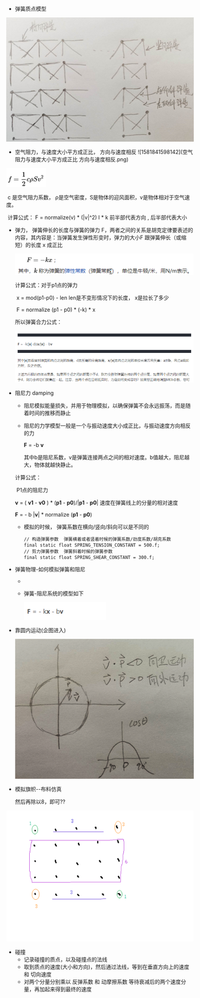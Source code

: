 * 弹簧质点模型

![1581840082035](弹簧质点模型.png)



* 空气阻力，与速度大小平方成正比， 方向与速度相反  ![1581841598142](空气阻力与速度大小平方成正比 方向与速度相反.png)

[空气阻力经验公式]: https://www.zhihu.com/question/68565717

![1581841771542](空气阻力经验公式.png)

​	c 是空气阻力系数， ρ是空气密度，S是物体的迎风面积，v是物体相对于空气速度。 

​	计算公式： F = normalize(v)  *  (|v|^2) I * k          前半部代表方向 , 后半部代表大小



* 弹力， 弹簧伸长的长度与弹簧的弹力 F，两者之间的关系是胡克定律要表述的内容，其内容是：当弹簧发生弹性形变时，弹力的大小F 跟弹簧伸长（或缩短）的长度 x 成正比 

  ![1581843148278](弹力公式.png)

  计算公式：对于p1点的弹力    

  ​		  x  = mod(p1-p0) - len       len是不变形情况下的长度， x是拉长了多少

  ​		  F =  normalize (p1 - p0) *  (-k) * x  

  所以弹簧合力公式：

  ![1581847864912](弹力大小和方向计算.png)

  

* 阻尼力 damping 

  * 阻尼模拟能量损失，并用于物理模拟，以确保弹簧不会永远振荡，而是随着时间的推移而静止 

  * 阻尼的力学模型一般是一个与振动速度大小成正比，与振动速度方向相反的力 

    **F** = -b **v**

    其中b是阻尼系数，v是弹簧连接两点之间的相对速度。b值越大，阻尼越大，物体就越快静止。

  计算公式：

  ​	P1点的阻尼力

  **v**  =   ( **v1** - **v0** )  * (**p1** - **p0**)/|**p1** - **p0**|    速度在弹簧线上的分量的相对速度

  **F** = - b |**v**| * normalize (**p1** - **p0**) 

  * 模拟的时候， 弹簧系数在横向/竖向/斜向可以是不同的

    ```
    // 构造弹簧参数  弹簧横着或者竖着时候的弹簧系数/劲度系数/胡克系数 
    final static float SPRING_TENSION_CONSTANT = 500.f;	
    // 剪力弹簧参数  弹簧斜着时候的弹簧参数
    final static float SPRING_SHEAR_CONSTANT = 300.f;	
    ```

    

    

* 弹簧物理-如何模拟弹簧和阻尼

  * [弹簧物理-如何模拟弹簧和阻尼]: https://blog.csdn.net/maozi_bsz/article/details/95936998

  * 弹簧-阻尼系统的模型如下 

    ![1581844218195](弹簧阻尼系统模型.png)

    



* 靠圆内运动(企图进入)

  ![1581863713123](向圆内运动.png)





* 模拟旗帜--布料仿真

  然后再除以8，即可??

![1582343772271](模拟旗帜质量分布.png)





* 碰撞
  * 记录碰撞的质点，以及碰撞点的法线
  * 取到质点的速度(大小和方向)，然后通过法线，等到在垂直方向上的速度 和  切向速度
  * 对两个分量分别乘以 反弹系数 和 动摩擦系数  等待衰减后的两个速度分量，再加起来得到最终的速度

















